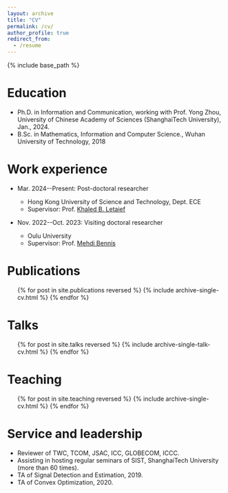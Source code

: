 ```yaml
---
layout: archive
title: "CV"
permalink: /cv/
author_profile: true
redirect_from:
  - /resume
---
```


{% include base_path %}

Education
======
* Ph.D. in Information and Communication, working with Prof. Yong Zhou, University of Chinese Academy of Sciences (ShanghaiTech University), Jan., 2024.
* B.Sc. in Mathematics, Information and Computer Science., Wuhan University of Technology, 2018

Work experience
======
* Mar. 2024--Present: Post-doctoral researcher
  * Hong Kong University of Science and Technology, Dept. ECE
  * Supervisor: Prof. [Khaled B. Letaief](https://facultyprofiles.hkust.edu.hk/profiles.php?profile=khaled-ben-letaief-eekhaled)

* Nov. 2022--Oct. 2023: Visiting doctoral researcher
  * Oulu University
  * Supervisor: Prof. [Mehdi Bennis](https://sites.google.com/view/dr-mehdi-bennis/home)

Publications
======
  <ul>{% for post in site.publications reversed %}
    {% include archive-single-cv.html %}
  {% endfor %}</ul>
  
Talks
======
  <ul>{% for post in site.talks reversed %}
    {% include archive-single-talk-cv.html  %}
  {% endfor %}</ul>
  
Teaching
======
  <ul>{% for post in site.teaching reversed %}
    {% include archive-single-cv.html %}
  {% endfor %}</ul>
  
Service and leadership
======
* Reviewer of TWC, TCOM, JSAC, ICC, GLOBECOM, ICCC.
* Assisting in hosting regular seminars of SIST, ShanghaiTech University (more than 60 times).
* TA of Signal Detection and Estimation, 2019.
* TA of Convex Optimization, 2020.
